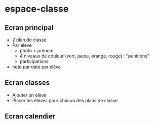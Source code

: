 # espace-classe

## Ecran principal

- 2 plan de classe
- Par élève
    - photo + prénom
    - 4 niveaux de couleur (vert, jaune, orange, rouge) : "punitions"
    - participations
- note par date par élève

## Ecran classes

- Ajouter un élève
- Placer les élèves pour chacun des plans de classe

## Ecran calendier